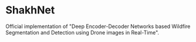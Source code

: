 # ShakhNet
Official implementation of "Deep Encoder-Decoder Networks based Wildfire Segmentation and Detection using Drone images in Real-Time".
